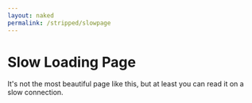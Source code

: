 ```yaml
---
layout: naked
permalink: /stripped/slowpage
---
```


<script src="https://ajax.googleapis.com/ajax/libs/jquery/2.1.3/jquery.min.js"></script>

# Slow Loading Page

<div id='loaded'>

It's not the most beautiful page like this, but at least you can read it on a slow connection.

</div>

<script language="javascript">
    $(document).ready(function() {
        document.getElementById('loaded').style.display = "none";
    });
</script>
